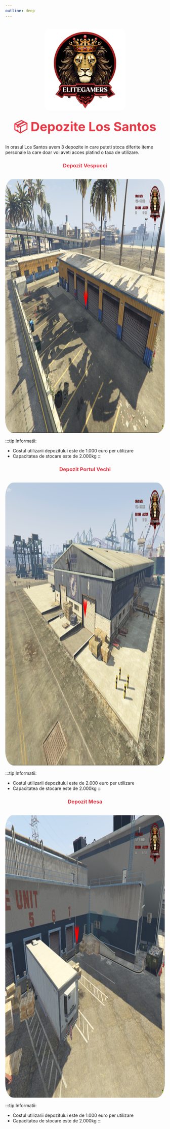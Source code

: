 ```yaml
---
outline: deep
---
```


<img src="../public/elitegamers.png" alt="Logo EliteGamers" width="256" height="256" style="display: block; margin: 2rem auto 1rem; border-radius: 5%;">

### <center><span style="color: #e63946; font-size: 2.5rem;"> 📦 Depozite Los Santos </span></center>

In orasul Los Santos avem 3 depozite in care puteti stoca diferite iteme personale la care doar voi aveti acces platind o taxa de utilizare.
### <center> <span style="color: #e63946"> Depozit Vespucci </span></center>

<img src="../public/depozit/depozit1.png" alt="Depozit Vespucci" width="700" height="800" style="display: block; margin: 2rem auto 1rem; border-radius: 5%;">

:::tip Informatii:
- Costul utilizarii depozitului este de 1.000 euro per utilizare
- Capacitatea de stocare este de 2.000kg
:::

### <center> <span style="color: #e63946"> Depozit Portul Vechi </span></center>

<img src="../public/depozit/depozit2.png" alt="Depozit Port" width="700" height="890" style="display: block; margin: 2rem auto 1rem; border-radius: 5%;">

:::tip Informatii:
- Costul utilizarii depozitului este de 2.000 euro per utilizare
- Capacitatea de stocare este de 2.000kg
:::

### <center> <span style="color: #e63946"> Depozit Mesa </span></center>

<img src="../public/depozit/depozit3.png" alt="Depozit Mesa" width="700" height="890" style="display: block; margin: 2rem auto 1rem; border-radius: 5%;">

:::tip Informatii:
- Costul utilizarii depozitului este de 1.000 euro per utilizare
- Capacitatea de stocare este de 2.000kg
:::